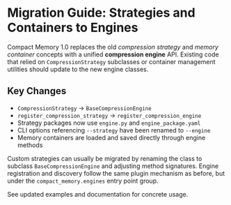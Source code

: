 # Migration Guide: Strategies and Containers to Engines

Compact Memory 1.0 replaces the old *compression strategy* and *memory container* concepts with a unified **compression engine** API. Existing code that relied on `CompressionStrategy` subclasses or container management utilities should update to the new engine classes.

## Key Changes

- `CompressionStrategy` -> `BaseCompressionEngine`
- `register_compression_strategy` -> `register_compression_engine`
- Strategy packages now use `engine.py` and `engine_package.yaml`
- CLI options referencing `--strategy` have been renamed to `--engine`
- Memory containers are loaded and saved directly through engine methods

Custom strategies can usually be migrated by renaming the class to subclass `BaseCompressionEngine` and adjusting method signatures. Engine registration and discovery follow the same plugin mechanism as before, but under the `compact_memory.engines` entry point group.

See updated examples and documentation for concrete usage.
